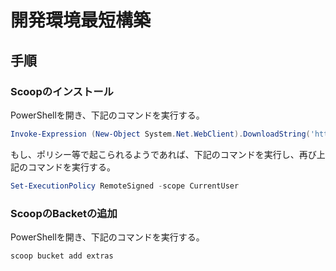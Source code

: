 # 開発環境最短構築

## 手順
### Scoopのインストール
PowerShellを開き、下記のコマンドを実行する。
```PowerShell
Invoke-Expression (New-Object System.Net.WebClient).DownloadString('https://get.scoop.sh')
```
もし、ポリシー等で起こられるようであれば、下記のコマンドを実行し、再び上記のコマンドを実行する。
```PowerShell
Set-ExecutionPolicy RemoteSigned -scope CurrentUser
```

### ScoopのBacketの追加
PowerShellを開き、下記のコマンドを実行する。
```PowerShell
scoop bucket add extras
```
